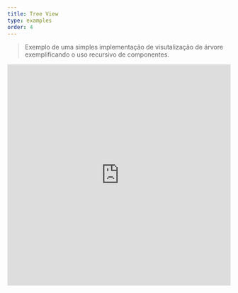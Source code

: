 ```yaml
---
title: Tree View
type: examples
order: 4
---
```


> Exemplo de uma simples implementação de visutalização de árvore exemplificando o uso recursivo de componentes.

<iframe width="100%" height="500" src="https://jsfiddle.net/yyx990803/3p0j5sgy/embedded/result,html,js,css" allowfullscreen="allowfullscreen" frameborder="0"></iframe>
